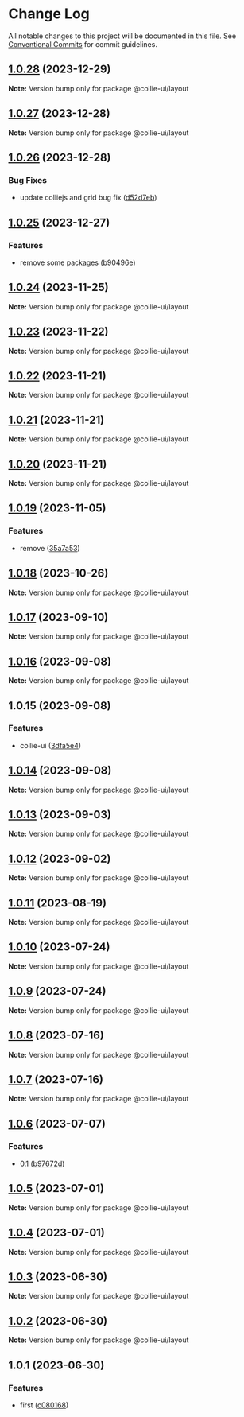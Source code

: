 # Change Log

All notable changes to this project will be documented in this file. See [Conventional Commits](https://conventionalcommits.org) for commit guidelines.

## [1.0.28](https://github.com/collie-ui/collie-ui/compare/@collie-ui/layout@1.0.27...@collie-ui/layout@1.0.28) (2023-12-29)

**Note:** Version bump only for package @collie-ui/layout

## [1.0.27](https://github.com/collie-ui/collie-ui/compare/@collie-ui/layout@1.0.26...@collie-ui/layout@1.0.27) (2023-12-28)

**Note:** Version bump only for package @collie-ui/layout

## [1.0.26](https://github.com/collie-ui/collie-ui/compare/@collie-ui/layout@1.0.25...@collie-ui/layout@1.0.26) (2023-12-28)

### Bug Fixes

- update colliejs and grid bug fix ([d52d7eb](https://github.com/collie-ui/collie-ui/commit/d52d7eba56323439c4a4d3bc5017d173b713197a))

## [1.0.25](https://github.com/collie-ui/collie-ui/compare/@collie-ui/layout@1.0.24...@collie-ui/layout@1.0.25) (2023-12-27)

### Features

- remove some packages ([b90496e](https://github.com/collie-ui/collie-ui/commit/b90496e59c4122cf5459055715ceac9206b9eb8f))

## [1.0.24](https://github.com/collie-ui/collie-ui/compare/@collie-ui/layout@1.0.23...@collie-ui/layout@1.0.24) (2023-11-25)

**Note:** Version bump only for package @collie-ui/layout

## [1.0.23](https://github.com/collie-ui/collie-ui/compare/@collie-ui/layout@1.0.22...@collie-ui/layout@1.0.23) (2023-11-22)

**Note:** Version bump only for package @collie-ui/layout

## [1.0.22](https://github.com/collie-ui/collie-ui/compare/@collie-ui/layout@1.0.21...@collie-ui/layout@1.0.22) (2023-11-21)

**Note:** Version bump only for package @collie-ui/layout

## [1.0.21](https://github.com/collie-ui/collie-ui/compare/@collie-ui/layout@1.0.20...@collie-ui/layout@1.0.21) (2023-11-21)

**Note:** Version bump only for package @collie-ui/layout

## [1.0.20](https://github.com/collie-ui/collie-ui/compare/@collie-ui/layout@1.0.19...@collie-ui/layout@1.0.20) (2023-11-21)

**Note:** Version bump only for package @collie-ui/layout

## [1.0.19](https://github.com/collie-ui/collie-ui/compare/@collie-ui/layout@1.0.18...@collie-ui/layout@1.0.19) (2023-11-05)

### Features

- remove ([35a7a53](https://github.com/collie-ui/collie-ui/commit/35a7a531845a08f99114a7d707c83c1e84d0d0e4))

## [1.0.18](https://github.com/collie-ui/collie-ui/compare/@collie-ui/layout@1.0.17...@collie-ui/layout@1.0.18) (2023-10-26)

**Note:** Version bump only for package @collie-ui/layout

## [1.0.17](https://github.com/collie-ui/collie-ui/compare/@collie-ui/layout@1.0.16...@collie-ui/layout@1.0.17) (2023-09-10)

**Note:** Version bump only for package @collie-ui/layout

## [1.0.16](https://github.com/collie-ui/collie-ui/compare/@collie-ui/layout@1.0.15...@collie-ui/layout@1.0.16) (2023-09-08)

**Note:** Version bump only for package @collie-ui/layout

## 1.0.15 (2023-09-08)

### Features

- collie-ui ([3dfa5e4](https://github.com/collie-ui/collie-ui/commit/3dfa5e4eadca863919e9ffbb3dfb9ab726977c7e))

## [1.0.14](https://github.com/collie-ui/collie-ui/compare/@collie-ui/layout@1.0.13...@collie-ui/layout@1.0.14) (2023-09-08)

**Note:** Version bump only for package @collie-ui/layout

## [1.0.13](https://github.com/collie-ui/collie-ui/compare/@collie-ui/layout@1.0.12...@collie-ui/layout@1.0.13) (2023-09-03)

**Note:** Version bump only for package @collie-ui/layout

## [1.0.12](https://github.com/collie-ui/collie-ui/compare/@collie-ui/layout@1.0.11...@collie-ui/layout@1.0.12) (2023-09-02)

**Note:** Version bump only for package @collie-ui/layout

## [1.0.11](https://github.com/collie-ui/collie-ui/compare/@collie-ui/layout@1.0.10...@collie-ui/layout@1.0.11) (2023-08-19)

**Note:** Version bump only for package @collie-ui/layout

## [1.0.10](https://github.com/collie-ui/collie-ui/compare/@collie-ui/layout@1.0.9...@collie-ui/layout@1.0.10) (2023-07-24)

**Note:** Version bump only for package @collie-ui/layout

## [1.0.9](https://github.com/collie-ui/collie-ui/compare/@collie-ui/layout@1.0.8...@collie-ui/layout@1.0.9) (2023-07-24)

**Note:** Version bump only for package @collie-ui/layout

## [1.0.8](https://github.com/collie-ui/collie-ui/compare/@collie-ui/layout@1.0.7...@collie-ui/layout@1.0.8) (2023-07-16)

**Note:** Version bump only for package @collie-ui/layout

## [1.0.7](https://github.com/collie-ui/collie-ui/compare/@collie-ui/layout@1.0.6...@collie-ui/layout@1.0.7) (2023-07-16)

**Note:** Version bump only for package @collie-ui/layout

## [1.0.6](https://github.com/collie-ui/collie-ui/compare/@collie-ui/layout@1.0.5...@collie-ui/layout@1.0.6) (2023-07-07)

### Features

- 0.1 ([b97672d](https://github.com/collie-ui/collie-ui/commit/b97672d7355db24fc8564651cbabeaa4114f3f04))

## [1.0.5](https://github.com/collie-ui/collie-ui/compare/@collie-ui/layout@1.0.4...@collie-ui/layout@1.0.5) (2023-07-01)

**Note:** Version bump only for package @collie-ui/layout

## [1.0.4](https://github.com/collie-ui/collie-ui/compare/@collie-ui/layout@1.0.3...@collie-ui/layout@1.0.4) (2023-07-01)

**Note:** Version bump only for package @collie-ui/layout

## [1.0.3](https://github.com/collie-ui/collie-ui/compare/@collie-ui/layout@1.0.1...@collie-ui/layout@1.0.3) (2023-06-30)

**Note:** Version bump only for package @collie-ui/layout

## [1.0.2](https://github.com/collie-ui/collie-ui/compare/@collie-ui/layout@1.0.1...@collie-ui/layout@1.0.2) (2023-06-30)

**Note:** Version bump only for package @collie-ui/layout

## 1.0.1 (2023-06-30)

### Features

- first ([c080168](https://github.com/collie-ui/collie-ui/commit/c08016812d92193e95c9600e6121a9e57c6a9165))
